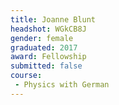 ```yaml
---
title: Joanne Blunt
headshot: WGkCB8J
gender: female
graduated: 2017
award: Fellowship
submitted: false
course:
 - Physics with German
---
```

